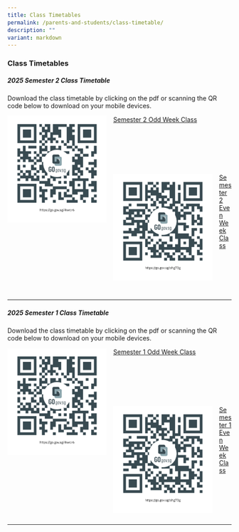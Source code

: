 ```yaml
---
title: Class Timetables
permalink: /parents-and-students/class-timetable/
description: ""
variant: markdown
---
```

### Class Timetables

##### 2025 Semester 2 Class Timetable
Download the class timetable by clicking on the pdf or scanning the QR code below to download on your mobile devices.

<img src="/images/Class%20Timetables/2025_Sem_1_Timetable_Odd_Week_Class_qrcode.png" style="width:223px;height:240px;margin-right:15px;" align="left">

[Semester 2 Odd Week Class](/files/Class%20Timetables%202025/2025_Sem_1_Timetable_Odd_Week_Class.pdf)

<br> <br> <br> <br> <br>

<img src="/images/Class%20Timetables/2025_Sem_1_Timetable_Even_Week_Class_qrcode.png" style="width:223px;height:240px;margin-right:15px;" align="left">

[Semester 2 Even Week Class](/files/Class%20Timetables%202025/2025_Sem_1_Timetable_Even_Week_Class.pdf)

<br> <br> <br> <br> <br>
<hr>


##### 2025 Semester 1 Class Timetable
Download the class timetable by clicking on the pdf or scanning the QR code below to download on your mobile devices.

<img src="/images/Class%20Timetables/2025_Sem_1_Timetable_Odd_Week_Class_qrcode.png" style="width:223px;height:240px;margin-right:15px;" align="left">

[Semester 1 Odd Week Class](/files/Class%20Timetables%202025/2025_Sem_1_Timetable_Odd_Week_Class.pdf)

<br> <br> <br> <br> <br>

<img src="/images/Class%20Timetables/2025_Sem_1_Timetable_Even_Week_Class_qrcode.png" style="width:223px;height:240px;margin-right:15px;" align="left">

[Semester 1 Even Week Class](/files/Class%20Timetables%202025/2025_Sem_1_Timetable_Even_Week_Class.pdf)

<br> <br> <br> <br> <br>
<hr>